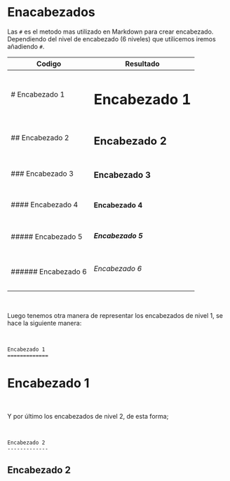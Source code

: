 # Enacabezados
Las `#` es el metodo mas utilizado en Markdown para crear encabezado.  
Dependiendo del nivel de encabezado (6 niveles) que utilicemos iremos añadiendo `#`.  

|     **Codigo**      |     **Resultado**      |
|         ---         |         ---            |
|# Encabezado 1       |<h1>Encabezado 1</h1>   |
|## Encabezado 2      |<h2>Encabezado 2</h2>   |
|### Encabezado 3     |<h3>Encabezado 3</h3>   |
|#### Encabezado 4    |<h4>Encabezado 4</h4>   |
|##### Encabezado 5   |<h5>Encabezado 5</h5>   |
|###### Encabezado 6  |<h6>Encabezado 6</h6>   |

<br>

Luego tenemos otra manera de representar los encabezados de nivel 1, se hace la siguiente manera:  

<br>

```
Encabezado 1
=============
```

Encabezado 1
=============

<br>

Y por último los encabezados de nivel 2, de esta forma;

<br>

```
Encabezado 2
-------------
```
Encabezado 2
-------------